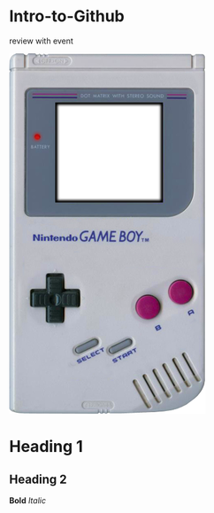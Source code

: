 # Intro-to-Github
 review with event

![Gameboy](gameboy.png)

# Heading 1
## Heading 2
**Bold**
*Italic*
